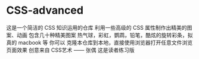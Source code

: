 # CSS-advanced

这是一个简洁的 CSS 知识运用的仓库 利用一些高级的 CSS 属性制作出精美的图案、动画 包含几十种精美图案 热气球，彩虹，鹦鹉，铅笔，酷炫的旋转彩条，拟真的 macbook 等 你可以 克隆本仓库到本地，直接使用浏览器打开任意文件浏览页面效果 创意来自 CSS艺术 —— 张偶 这是读者练习版
